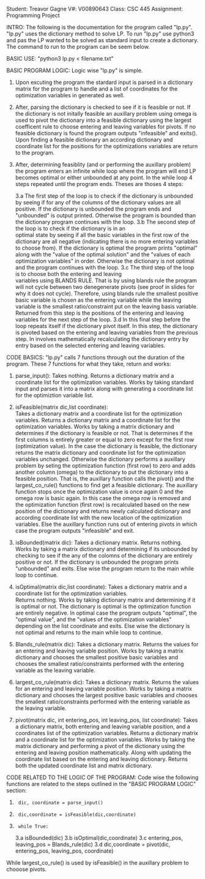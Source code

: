 Student:    Treavor Gagne
V#:         V00890643
Class:      CSC 445
Assignment: Programming Project

INTRO:
The following is the documentation for the program called "lp.py". "lp.py" uses 
the dictionary method to solve LP. To run "lp.py" use python3 and pas the LP 
wanted to be solved as standard input to create a dictionary. The command to run 
to the program can be seem below.


BASIC USE:  "python3 lp.py < filename.txt"


BASIC PROGRAM LOGIC: 
Logic wise "lp.py" is simple. 

1.  Upon excuting the program the stardard input is parsed in a dictionary matrix 
    for the program to handle and a list of coordinates for the optimization 
    variables in generated as well. 

2.  After, parsing the dictionary is checked to see if it is feasible or not. If 
    the dictionary is not initally feasible an auxillary problem using omega is 
    used to pivot the dictionary into a feasible dictionary using the largest 
    coefficent rule to choose entering and leaving variables for pivots. If no 
    feasible dictionary is found the program outputs "infeasible" and exits(). 
    Upon finding a feasible dictionary an according dictionary and coordinate 
    list for the positions for the optimizations variables are return to the program. 

3.  After, determining feasiblity (and or performing the auxillary problem) the 
    program enters an infinite while loop where the program will end LP becomes 
    optimal or either unbounded at any point. In the while loop 4 steps repeated 
    until the program ends. Theses are thoses 4 steps:
    
    3.a The first step of the loop is to check if the dictionary is 
        unbounded by seeing if for any of the columns of the dictionary values 
        are all positive. If the dictionary is unbounded the program ends and 
        "unbounded" is output printed. Otherwise the program is bounded than the 
        dictionary program continues with the loop.
    3.b The second step of the loop is to check if the dictionary is in an       
        optimal state by seeing if all the basic variables in the first row of 
        the dictionary are all negative (indicating there is no more entering 
        variables to choose from). If the dictionary is optimal the program 
        prints "optimal" along with the "value of the optimal solution" and the 
        "values of each optimization variables" in order. Otherwise the 
        dictionary is not optimal and the program continues with the loop.
    3.c The third step of the loop is to choose both the entering and leaving   
        variables using BLANDS RULE. That is by using blands rule the program 
        will not cycle between two denegenerate pivots (see proof in slides for 
        why it does not cycle). Therefore, using blands rule the smallest 
        positive basic variable is chosen as the entering variable while the 
        leaving variable is the smallest ratio/constraint put on the leaving 
        basis variable. Returned from this step is the positions of the entering 
        and leaving variables for the next step of the loop.
    3.d In this final step before the loop repeats itself if the dictionary pivot 
        itself. In this step, the dictionary is pivoted based on the entering and 
        leaving variables from the previous step. In involves mathematically 
        recalculating the dictionary entry by entry based on the selected 
        entering and leaving variables.


CODE BASICS:
"lp.py" calls 7 functions through out the duration of the program. These 7 functions 
for what they take, return and works:

1) parse_input():
    Takes nothing. 
    Returns a dictionary matrix and a coordinate list for the optimization variables.
    Works by taking standard input and parses it into a matrix along with generating 
    a coordinate list for the optimiztion variable list.

2) isFeasible(matrix dic,list coordinate):   
    Takes a dictionary matrix and a coordinate list for the optimization variables. 
    Returns a dictionary matrix and a coordinate list for the optimization variables.
    Works by taking a matrix dictionary and determines if the dictionary is feasible or not. That is determines if the first columns is entirely greater or equal to zero except for the first row (optimization value). In the case the dictionary is feasible, the dictionary returns the matrix dictionary and coordinate list for the optimization variables unchanged. Otherwise the dictionary performs a auxillary problem by seting the optimization function (first row) to zero and adds another column (omega) to the dictionary to put the dictionary into a feasible position. That is, the auxillary function calls the pivot() and the largest_co_rule() functions to find get a feasible dictionary. The auxillary function stops once the optimization value is once again 0 and the omega row is basic again. In this case the omega row is removed and the optimization function (first row) is recalculated based on the new position of the dictionary and returns newly calculated dictionary and according coordinate list with the new location of the optimization variables. Else the auxillary function runs out of entering pivots in which case the program outputs "infeasible" and exit.

3) isBounded(matrix dic): 
    Takes a dictionary matrix. 
    Returns nothing.
    Works by taking a matrix dictionary and determining if its unbounded by checking 
    to see if the any of the colomns of the dictionary are entirely positive or not. 
    If the dictionary is unbounded the program prints "unbounded" and exits. Else wise 
    the program return to the main while loop to continue.

4) isOptimal(matrix dic,list coordinate): 
    Takes a dictionary matrix and a coordinate list for the optimization variables.     
    Returns nothing.
    Works by taking dictionary matrix and determining if it is optimal or not. The 
    dictionary is optimal is the optimization function are entirely negative. In 
    optimal case the program outputs "optimal", the "optimal value", and the "values 
    of the optimization variables" depending on the list coordinate and exits. Else 
    wise the dictionary is not optimal and returns to the main while loop to continue.

5) Blands_rule(matrix dic): 
    Takes a dictionary matrix. 
    Returns the values for an entering and leaving variable position.
    Works by taking a matrix dictionary and chooses the smallest positive basic 
    variables and chooses the smallest ratio/constraints performed with the entering 
    variable as the leaving variable.

6) largest_co_rule(matrix dic): 
    Takes a dictionary matrix. 
    Returns the values for an entering and leaving variable position.
    Works by taking a matrix dictionary and chooses the largest positive basic 
    variables and chooses the smallest ratio/constraints performed with the entering 
    variable as the leaving variable.

7) pivot(matrix dic, int entering_pos, int leaving_pos, list coordinate): 
    Takes a dictionary matrix, both entering and leaving variable position, and a 
    coordinates list of the optimization variables.
    Returns a dictionary matrix and a coordinate list for the optimization variables.
    Works by taking the matrix dictionary and performing a pivot of the dictionary using 
    the entering and leaving position mathematically. Along with updating the coordinate 
    list based on the entering and leaving dictionary. Returns both the updated coordinate 
    list and matrix dictionary.

CODE RELATED TO THE LOGIC OF THE PROGRAM:
Code wise the following functions are related to the steps outlined in the "BASIC PROGRAM LOGIC" section:

1.      dic, coordinate = parse_input()
2.      dic,coordinate = isFeasible(dic,coordinate)
3.      while True:
    3.a     isBounded(dic)
    3.b     isOptimal(dic,coordinate)
    3.c     entering_pos, leaving_pos = Blands_rule(dic)
    3.d     dic,coordinate = pivot(dic, entering_pos, leaving_pos, coordinate)

While largest_co_rule() is used by isFeasible() in the auxillary problem to chooose pivots.